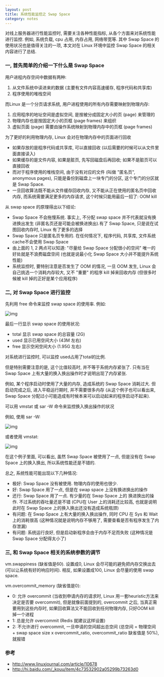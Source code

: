 ```yaml
---
layout: post
title: 系统性能监控之 Swap Space
category: notes
---
```



对线上服务器进行性能监控时, 需要关注各种性能指标, 从各个方面来对系统性能进行监控. 例如, 系统负载, cpu 占用, 内存占用, 网络带宽等. 其中 Swap Space 的使用状况也是值得关注的一项, 本文对在 Linux 环境中监控 Swap Space 的相关内容进行了总结.

### 一, 首先简单的介绍一下什么是 Swap Space

用户进程内存空间中数据有两种:

1. 从文件系统中读进来的数据 (主要有文件内容高速缓存, 程序代码和共享库)
2. 程序使用的堆栈空间

而Linux 是一个分页请求系统, 用户进程使用的所有内存需要映射到物理内存:

1. 应用程序的地址空间是虚拟空间, 是按被分成固定大小的页 (page) 来管理的
2. 物理内存也是按固定大小的页框 (page frames) 来组织
3. 虚拟页面 (page) 需要由操作系统映射到物理内存中的页框 (page frames)

为了更好的利用物理内存, Linux 会对在物理内存中的页面进行回收

* 如果存放的是程序代码或共享库, 可以直接回收 (以后需要的时候可以从文件里面直接读入)
* 如果缓存的是文件内容, 如果是脏页,  先写回磁盘后再回收; 如果不是脏页可以直接回收
* 而对于程序使用的堆栈空间, 由于没有对应的文件 (叫做 "匿名页", anonymous pages), 只能是备份到磁盘上一块专门的分区, 这个专门的分区就是 Swap Space.
* 一旦回收算法既不能从文件缓存回收内存, 又不能从正在使用的匿名页中回收内存, 而系统需要满足更多的内存请求, 这个时候只能用最后一招了: OOM kill

从 swap space 的原理得出以下结论:

* Swap Space 不会拖慢系统. 事实上, 不分配 swap space 并不代表就没有换进换出发生 (非匿名页还是可能会被换进换出).有了 Swap Space, 只是说在试图回收内存时, Linux 有了更多的选择
* Swap Space 只是匿名页专用的. 在任何情况下, 程序代码, 共享库, 文件系统cache不会使用 Swap Space
* 由上面的 1, 2 两点可以知道: "尽量给 Swap Space 分配很小的空间" 唯一的好处就是不浪费磁盘空间 (也就是说最小化 Swap Space 大小并不能提升系统性能)
* 系统监控时, 要特别注意是否发生了 OOM 的情况, 一旦 OOM 发生, Linux 会自己挑选一个消耗内存较大, 又不 "重要" 的程序 kill 掉来回收内存 (但很多时候被 kill 掉的正好是某个应用程序)

### 二, 对 Swap Space 进行监控

先利用 free 命令来监控 swap space 的使用率. 例如:

![img](https://lh5.googleusercontent.com/-GhzyxKVX8Js/U2Ly3_RyQlI/AAAAAAAAAEQ/tvsJtJ1P4EE/w615-h64-no/1.jpg)

最后一行显示 swap space 的使用状况:

* total 显示 swap space 的总容量 (2G)
* used 显示已用空间大小 (43M 左右)
* free 显示空闲空间大小 (1.95G 左右)

对系统进行监控时, 可以监控 used占用了total的比例.

但是特别需要注意的是, 这个比值较高时, 并不等于系统内存紧张了.  只有当在 Swap Space 上有大量的换入换出操作时才说明出现了内存紧张.

例如, 某个程序启动时使用了大量的内存, 造成系统的 Swap Space 消耗过大. 但启动完成之后, 进入平稳运行期时, 并不需要很多内存 (从这个例子也可以看出来, Swap Space 分配过小可能造成有时候本来可以启动起来的程序启动不起来).

可以用 vmstat  或 sar -W 命令来监控换入换出操作的状况

例如, 使用 sar -W:

![img](https://lh6.googleusercontent.com/-Aw3NZL7AFR0/U2LzAeNK0iI/AAAAAAAAAEw/TybuNWPW_uQ/w262-h79-no/2.jpg)

 或者使用 vmstat:

![img](https://lh4.googleusercontent.com/-jIsbfP4oJdE/U2LzIRFB6cI/AAAAAAAAAFc/ptkqeeSR_j8/w656-h96-no/3.jpg)


在这个例子里面, 可以看出, 虽然 Swap Space 被使用了一点, 但是没有在 Swap Space 上的换入换出, 所以系统性能还是不错的.

总之, 系统性能可能出现以下几种情况:

* 极好:   Swap Space 没有被使用. 物理内存的使用也很少.
* 好:      Swap Space 用了一点, 但是在 swap space 上没有换进换出的操作
* 还行:    Swap Space 用了一点. 有少量的在 Swap Space 上的 换进换出的操作. 不过系统的吞吐量还是不错 (CPU在 User 上的消耗还比较高, 也就是说明此时在 Swap Space 上的换入换出还没有造成系统瓶颈)
* 有问题: 在 Swap Space 上有大量的换入换出操作, 同时 CPU 在 Sys 和 Wait 上的消耗很高 (这种情况就是说明内存不够用了, 需要查看是否有程序发生了内存泄漏)
* 有问题: 系统运行良好, 但是启动新程序会由于内存不足而失败 (这种情况是 Swap Space 分配得太小了)

### 三, 和 Swap Space 相关的系统参数的调节

vm.swappiness (缺省值是60). 设置成0, Linux 会尽可能的避免把内存交换出去 (可以让系统有好的响应时间). 相反, 如果设置成100, Linux 会尽量的使用 swap space.

vm.overcommit_memory (缺省值是0):

* 0: 允许 overcommit (当收到申请内存的请求时, Linux 用一套heuristic方法来决定是否要 overcommit), 但是就像前面提到的, overcommit 之后, 当真正需要用到这些内存时, 如果回收算法又不能回收到任何物理内存, 只好OOM kill 掉一个进程
* 1: 总是允许 overcommit (Redis 就建议这样设置)
* 2: 不允许进行 overcommit, 一旦申请的空间超出总空间 (总空间 = 物理空间 + swap space size x overcommit_ratio, overcommit_ratio 缺省值是 50%), 就报错

###  参考

* http://www.linuxjournal.com/article/10678
* http://hi.baidu.com/_kouu/item/4c73532902a05299b73263d0